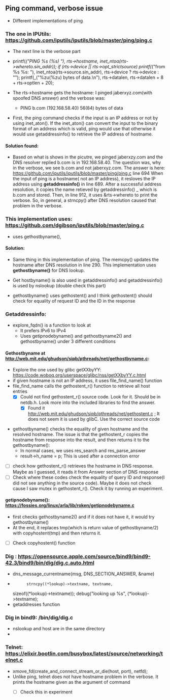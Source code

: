 ## Ping command, verbose issue
* Different implementations of ping
### The one in IPUtils: https://github.com/iputils/iputils/blob/master/ping/ping.c
* The next line is the verbose part
* printf(_("PING %s (%s) "), rts->hostname, inet_ntoa(rts->whereto.sin_addr));
	if (rts->device || rts->opt_strictsource)
		printf(_("from %s %s: "), inet_ntoa(rts->source.sin_addr), rts->device ? rts->device : "");
	printf(_("%zu(%zu) bytes of data.\n"), rts->datalen, rts->datalen + 8 + rts->optlen + 20);

* The rts->hostname gets the hostname: I pinged jaberxyz.com(with spoofed DNS answer) and the verbose was: 
  * PING b.com (192.168.58.40) 56(84) bytes of data

* First, the ping command checks if the input is an IP address or not by using inet_aton(). If the inet_aton() can convert the input to the binary format of an address which is valid, ping would use that otherwise it would use getaddressinfo() to retrieve the IP address of hostname. 
#### Solution found:
* Based on what is shows in the picutre, we pinged jaberxzy.com and the DNS resolver replied b.com is in 192.168.58.40.
The question was, why in the verbose, we see b.com and not jaberxyz.com. 
The answer is here: https://github.com/iputils/iputils/blob/master/ping/ping.c line 694
When the input of ping is a hostname( not an IP address), it resloves the IP address using **getaddressinfo()** in line 689. After a successful address resolution, it copies the name retieved by getaddressinfo() _ which is b.com and stored. Then, in line 912, it uses &rts->whereto to print the verbose. So, in general, a strncpy() after DNS resolution caused that problem in the verbose.



### This implementation uses: https://github.com/dgibson/iputils/blob/master/ping.c
* uses gethostbyname(), 
#### Solution:
* Same thing in this implementation of ping. The memcpy() updates the hostname after DNS resolution in line 290. This implementation uses **gethostbyname()** for DNS lookup.



* Get hostbyname() is also used in getaddressinfo() and getaddressinfo() is used by nslookup (double check this part)
* gethostbyname() uses gethostent() and I think gethostent() should check for equality of request ID and the ID in the response 
  
### Getaddressinfo:
* explore_fqdn() is a function to look at
  * It prefers IPv6 to IPv4
  * Uses getipnodebyname() and gethostbyname2() and gethostbyname() under 3 different conditions
  
#### Gethostbyname at http://web.mit.edu/ghudson/sipb/pthreads/net/gethostbyname.c:
* Explore the one used by glibc getXXbyYY: https://code.woboq.org/userspace/glibc/nss/getXXbyYY.c.html
* if given hostname is not an IP address, it uses file_find_name() function
* file_find_name calls the gethostent_r() function to retrieve all host entries 
  - [x] Could not find gethostent_r() source code. Look for it. Should be in netdb.h. Look more into the included libraries to find the answer. 
    - [x] Found it http://web.mit.edu/ghudson/sipb/pthreads/net/gethostent.c ; It does not seem it is used by glibC. Use the correct source code 
- gethostbyname() checks the equality of given hostname and the resolved hostname. The issue is that the gethostent_r copies the hostname from response into the result, and then returns it to the gethostbyname():
  - In normal cases, we uses res_search and res_parse_answer
  - result->h_name = p; This is used after a connection error
- [ ] check how gethostent_r() retrieves the hostname in DNS response. Maybe as I guessed, it reads it from Answer section of DNS response
- [ ] Check where these codes check the equality of query ID and response(I did not see anything in the source code). Maybe it does not check cause I saw mutex in gethostent_r(). Check it by running an experiment. 
  
#### getipnodebyname(): https://fossies.org/linux/arla/lib/roken/getipnodebyname.c
* first checks gethostbyname2() and if it does not have it, it would try gethostbyname()
* At the end, it replaces tmp(which is return value of gethostbyname/2) with copyhostent(tmp) and then returns it.
- [ ] Check copyhostent() function


### Dig : https://opensource.apple.com/source/bind9/bind9-42.3/bind9/bin/dig/dig.c.auto.html
* dns_message_currentname(msg, DNS_SECTION_ANSWER, &name)
* 			strncpy((*lookup)->textname, textname,
  sizeof((*lookup)->textname));
  debug("looking up %s", (*lookup)->textname);
* getaddresses function 


### Dig in bind9: /bin/dig/dig.c
* nslookup and host are in the same directory
* 
  
### Telnet: https://elixir.bootlin.com/busybox/latest/source/networking/telnet.c
* xmove_fd(create_and_connect_stream_or_die(host, port), netfd);
* Unlike ping, telnet does not have hostname problem in the verbose. It prints the hostname given as the argument of command
  - [ ] Check this in experiment 

